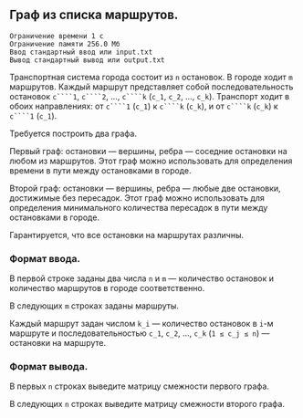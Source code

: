 ## Граф из списка маршрутов.

```
Ограничение времени 1 с
Ограничение памяти 256.0 Мб
Ввод стандартный ввод или input.txt
Вывод стандартный вывод или output.txt
```

Транспортная система города состоит из ``n`` остановок. В городе ходит ``m`` маршрутов. Каждый маршрут представляет собой
последовательность остановок ``c````1``, ``c````2``, …, ``c````k`` (``c_1``, ``c_2``, …, ``c_k``). Транспорт ходит в обоих
направлениях: от ``c````1`` (``c_1``) к ``c````k`` (``c_k``), и от ``c````k`` (``c_k``) к ``c````1`` (``c_1``).

Требуется построить два графа.

Первый граф: остановки — вершины, ребра — соседние остановки на любом из маршрутов. Этот граф можно использовать для 
определения времени в пути между остановками в городе.

Второй граф: остановки — вершины, ребра — любые две остановки, достижимые без пересадок. Этот граф можно использовать для
определения минимального количества пересадок в пути между остановками в городе.

Гарантируется, что все остановки на маршрутах различны.

### Формат ввода.
В первой строке заданы два числа ``n`` и ``m`` — количество остановок и количество маршрутов в городе соответственно.

В следующих ``m`` строках заданы маршруты.

Каждый маршрут задан числом ``k_i`` — количество остановок в ``i``-м маршруте и последовательностью ``c_1``, ``c_2``, ...,
``c_k`` (``1 ≤ c_j ≤ n``) — остановки на маршруте.

### Формат вывода.
В первых ``n`` строках выведите матрицу смежности первого графа.

В следующих ``n`` строках выведите матрицу смежности второго графа.